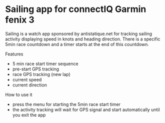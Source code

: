 # Sailing app for connectIQ Garmin fenix 3

Sailing is a watch app sponsored by antistatique.net for tracking sailing activity displaying speed in knots and heading direction. There is a specific 5min race countdown and a timer starts at the end of this countdown.

Features
- 5 min race start timer sequence
- pre-start GPS tracking
- race GPS tracking (new lap)
- current speed
- current direction

How to use it
- press the menu for starting the 5min race start timer
- the activity tracking will wait for GPS signal and start automatically until you exit the app
